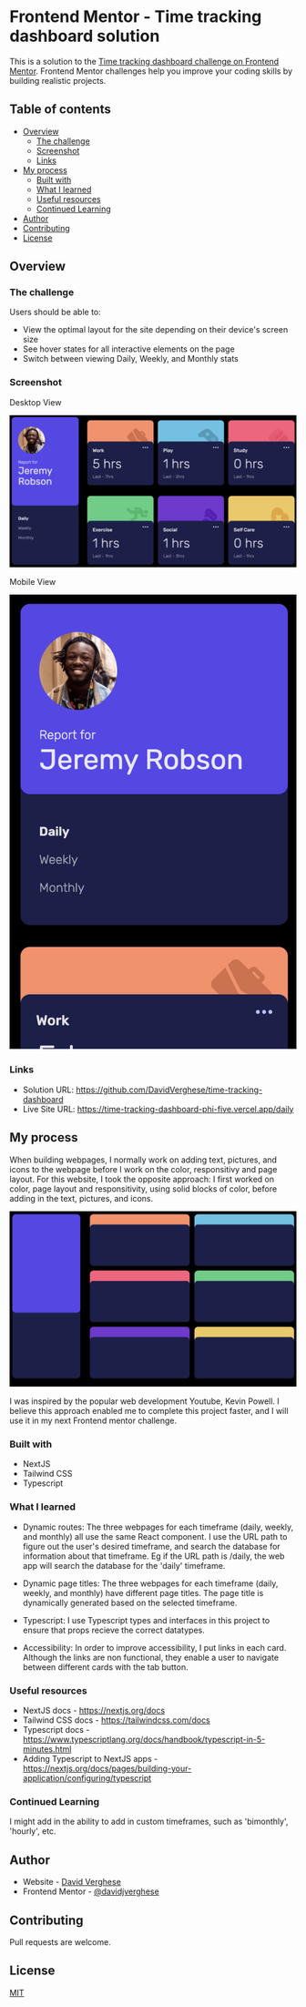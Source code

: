 # Frontend Mentor - Time tracking dashboard solution

This is a solution to the [Time tracking dashboard challenge on Frontend Mentor](https://www.frontendmentor.io/challenges/time-tracking-dashboard-UIQ7167Jw). Frontend Mentor challenges help you improve your coding skills by building realistic projects.

## Table of contents

- [Overview](#overview)
  - [The challenge](#the-challenge)
  - [Screenshot](#screenshot)
  - [Links](#links)
- [My process](#my-process)
  - [Built with](#built-with)
  - [What I learned](#what-i-learned)
  - [Useful resources](#useful-resources)
  - [Continued Learning](#continued-learning)
- [Author](#author)
- [Contributing](#contributing)
- [License](#license)


## Overview

### The challenge

Users should be able to:

- View the optimal layout for the site depending on their device's screen size
- See hover states for all interactive elements on the page
- Switch between viewing Daily, Weekly, and Monthly stats

### Screenshot

Desktop View

![desktop view](desktop-view.png)

Mobile View

![mobile view](mobile-view.png)

### Links

- Solution URL: https://github.com/DavidVerghese/time-tracking-dashboard
- Live Site URL: https://time-tracking-dashboard-phi-five.vercel.app/daily

## My process

When building webpages, I normally work on adding text, pictures, and icons to the webpage before I work on the color, responsitivy and page layout. For this website, I took the opposite approach: I first worked on color, page layout and responsitivity, using solid blocks of color, before adding in the text, pictures, and icons.

![website in its earlier, simplified state](solid-colors.png)

I was inspired by the popular web development Youtube, Kevin Powell. I believe this approach enabled me to complete this project faster, and I will use it in my next Frontend mentor challenge.

### Built with

- NextJS
- Tailwind CSS
- Typescript

### What I learned

- Dynamic routes: The three webpages for each timeframe (daily, weekly, and monthly) all use the same React component. I use the URL path to figure out the user's desired timeframe, and search the database for information about that timeframe. Eg if the URL path is /daily, the web app will search the database for the 'daily' timeframe.

- Dynamic page titles: The three webpages for each timeframe (daily, weekly, and monthly) have different page titles. The page title is dynamically generated based on the selected timeframe.

- Typescript: I use Typescript types and interfaces in this project to ensure that props recieve the correct datatypes.

- Accessibility: In order to improve accessibility, I put links in each card. Although the links are non functional, they enable a user to navigate between different cards with the tab button.

### Useful resources

- NextJS docs - https://nextjs.org/docs
- Tailwind CSS docs - https://tailwindcss.com/docs
- Typescript docs - https://www.typescriptlang.org/docs/handbook/typescript-in-5-minutes.html
- Adding Typescript to NextJS apps - https://nextjs.org/docs/pages/building-your-application/configuring/typescript

### Continued Learning

I might add in the ability to add in custom timeframes, such as 'bimonthly', 'hourly', etc.

## Author

- Website - [David Verghese](https://davidverghese.surge.sh/)
- Frontend Mentor - [@davidjverghese](https://www.frontendmentor.io/profile/davidjverghese)

## Contributing

Pull requests are welcome.

## License

[MIT](https://choosealicense.com/licenses/mit/)
